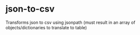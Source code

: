 # json-to-csv
Transforms json to csv using jsonpath (must result in an array of objects/dictionaries to translate to table)
